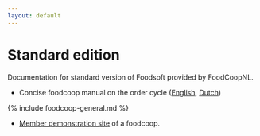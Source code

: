 ```yaml
---
layout: default
---
```

Standard edition
================

Documentation for standard version of Foodsoft provided by FoodCoopNL.

* Concise foodcoop manual on the order cycle
  ([English](documents/foodsoft-manual-foodcoop-fcnl.en.pdf),
   [Dutch](documents/foodsoft-manual-foodcoop-fcnl.nl.pdf))

{% include foodcoop-general.md %}

* [Member demonstration site](https://order.foodcoop.nl/kleingemaakt/demo)
  of a foodcoop.


